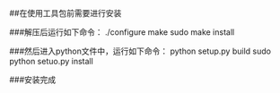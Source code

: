 ##在使用工具包前需要进行安装

###解压后运行如下命令：
	./configure
	make
	sudo make install

###然后进入python文件中，运行如下命令：
	python setup.py build
	sudo python setuo.py install

###安装完成



